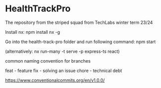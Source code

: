 # HealthTrackPro
The repository from the striped squad from TechLabs winter term 23/24

Install nx:
npm install nx -g

Go into the health-track-pro folder and run following command:
npm start

(alternatively: nx run-many -t serve -p express-ts react)

common naming convention for branches

feat - feature
fix - solving an issue
chore - technical debt


https://www.conventionalcommits.org/en/v1.0.0/
